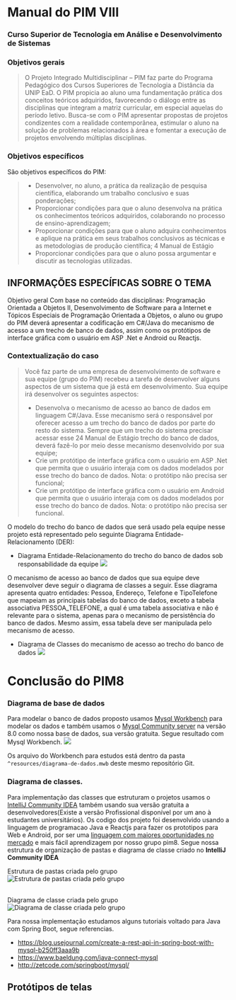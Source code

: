 # Manual do PIM VIII  
### Curso Superior de Tecnologia em Análise e Desenvolvimento de Sistemas  
  

### Objetivos gerais

> O Projeto Integrado Multidisciplinar – PIM faz parte do Programa
> Pedagógico dos Cursos Superiores de Tecnologia a Distância da UNIP
> EaD. O PIM propicia ao aluno uma fundamentação prática dos conceitos
> teóricos adquiridos, favorecendo o diálogo entre as disciplinas que
> integram a matriz curricular, em especial aquelas do período letivo.
> Busca-se com o PIM apresentar propostas de projetos condizentes com a
> realidade contemporânea, estimular o aluno na solução de problemas
> relacionados à área e fomentar a execução de projetos envolvendo
> múltiplas disciplinas.

### Objetivos específicos
São objetivos específicos do PIM: 
>  - Desenvolver, no aluno, a prática da realização de pesquisa    científica, elaborando um trabalho conclusivo e suas ponderações;
>   - Proporcionar condições para que o aluno desenvolva na prática os conhecimentos teóricos adquiridos, colaborando no processo de
> ensino-aprendizagem; 
>  - Proporcionar condições para que o aluno adquira conhecimentos e aplique na prática em seus trabalhos conclusivos as técnicas e as
> metodologias de produção científica; 4 Manual de Estágio 
>  - Proporcionar condições para que o aluno possa argumentar e discutir as tecnologias utilizadas.

## INFORMAÇÕES ESPECÍFICAS SOBRE O TEMA
Objetivo geral Com base no conteúdo das disciplinas: Programação Orientada a Objetos II, Desenvolvimento de Software para a Internet e Tópicos Especiais de Programação Orientada a Objetos, o aluno ou grupo do PIM deverá apresentar a codificação em C#/Java do mecanismo de acesso a um trecho de banco de dados, assim como os protótipos de interface gráfica com o usuário em ASP .Net e Android ou Reactjs.

### Contextualização do caso
> Você faz parte de uma empresa de desenvolvimento de software e sua
> equipe (grupo do PIM) recebeu a tarefa de desenvolver alguns aspectos
> de um sistema que já está em desenvolvimento. Sua equipe irá
> desenvolver os seguintes aspectos:
>  - Desenvolva o mecanismo de acesso ao banco de dados em linguagem C#/Java. Esse mecanismo será o responsável por oferecer acesso a um trecho do banco de dados por parte do resto do sistema. Sempre que um trecho do sistema precisar acessar esse 24 Manual de Estágio trecho do banco de dados, deverá fazê-lo por meio desse mecanismo desenvolvido por sua equipe;
>   - Crie um protótipo de interface gráfica com o usuário em ASP .Net que permita que o usuário interaja com os dados modelados por esse trecho do banco de dados. Nota: o protótipo não precisa ser funcional;
>   - Crie um protótipo de interface gráfica com o usuário em Android que permita que o usuário interaja com os dados modelados por esse trecho do banco de dados. Nota: o protótipo não precisa ser funcional.

O modelo do trecho do banco de dados que será usado pela equipe nesse projeto está representado pelo seguinte Diagrama Entidade-Relacionamento (DER):

 - Diagrama Entidade-Relacionamento do trecho do banco de dados sob responsabilidade da equipe
	![](imgs/diagrama-proposto.PNG)

O mecanismo de acesso ao banco de dados que sua equipe deve desenvolver deve seguir o diagrama de classes a seguir. Esse diagrama apresenta quatro entidades: Pessoa, Endereço, Telefone e TipoTelefone que mapeiam as principais tabelas do banco de dados, exceto a tabela associativa PESSOA_TELEFONE, a qual é uma tabela associativa e não é relevante para o sistema, apenas para o mecanismo de persistência do banco de dados. Mesmo assim, essa tabela deve ser manipulada pelo mecanismo de acesso.

 - Diagrama de Classes do mecanismo de acesso ao trecho do banco de dados
	![](imgs/diagrama-proposto.PNG)

# Conclusão do PIM8  
  
### Diagrama de base de dados
Para modelar o banco de dados proposto usamos [Mysql Workbench](https://www.mysql.com/products/workbench/) para modelar os dados e também usamos o [Mysql Community server](https://dev.mysql.com/) na versão 8.0 como nossa base de dados, sua versão gratuita. Segue resultado com Mysql Workbench.
![](imgs/diagrama-dados-final.PNG)

Os arquivo do Workbench para estudos está dentro da pasta `^resources/diagrama-de-dados.mwb` deste mesmo repositório Git.
### Diagrama de classes.
Para implementação das classes que estruturam o projetos usamos o [IntelliJ Community IDEA](https://www.jetbrains.com/pt-br/idea/) também usando sua versão gratuita a desenvolvedores(Existe a versão Profissional disponível por um ano à estudantes universitários).
Os codigo dos projeto foi desenvolvido usando a linguagem de programacao Java e Reactjs para fazer os prototipos para Web e Android, por ser uma [linguagem com maiores oportunidades no mercado](https://www.jetbrains.com/pt-br/lp/devecosystem-2020/?gclid=Cj0KCQiA-rj9BRCAARIsANB_4ADGLGTbxM8Goc2WhH5F9i3qTnZPW7Ouy32EN3D4bK0Zh2Tn5H9xvk0aAoopEALw_wcB&gclsrc=aw.ds) e mais fácil aprendizagem por nosso grupo pim8.
Segue nossa estrutura de organização de pastas e diagrama de classe criado no **IntelliJ Community IDEA**

Estrutura de pastas criada pelo grupo<br/>
![Estrutura de pastas criada pelo grupo](imgs/estrutura-pastas.PNG)
<br/><br/>

Diagrama de classe criada pelo grupo<br/>
![Diagrama de classe criada pelo grupo](imgs/diagrama-classe-final.PNG)

Para nossa implementação estudamos alguns tutoriais voltado para Java com Spring Boot, segue referencias.
 - https://blog.usejournal.com/create-a-rest-api-in-spring-boot-with-mysql-b250ff3aaa9b
 - https://www.baeldung.com/java-connect-mysql
 - http://zetcode.com/springboot/mysql/

## Protótipos de telas
